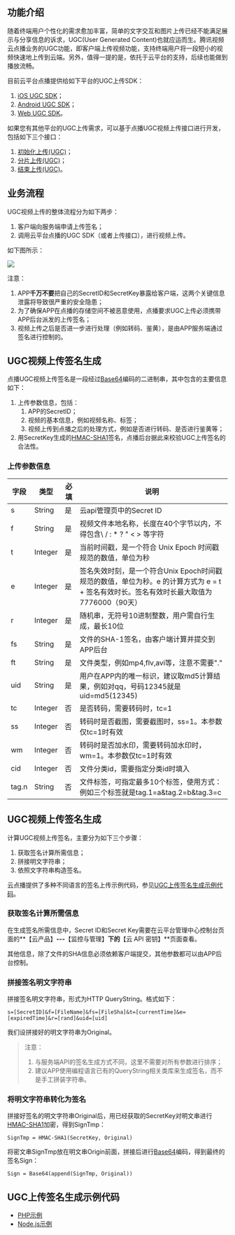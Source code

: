 ## 功能介绍
随着终端用户个性化的需求愈加丰富，简单的文字交互和图片上传已经不能满足展示与分享信息的诉求，UGC(User Generated Content)也就应运而生。腾讯视频云点播业务的UGC功能，即客户端上传视频功能，支持终端用户将一段短小的视频快速地上传到云端。另外，值得一提的是，依托于云平台的支持，后续也能做到播放流畅。

目前云平台点播提供给如下平台的UGC上传SDK：

1. [iOS UGC SDK](/document/product/266/7836)；
2. [Android UGC SDK](/document/product/266/7837)；
3. [Web UGC SDK](/document/product/266/7938)。

如果您有其他平台的UGC上传需求，可以基于点播UGC视频上传接口进行开发，包括如下三个接口：

1. [初始化上传(UGC)](/document/product/266/7902)；
1. [分片上传(UGC)](/document/product/266/7903)；
1. [结束上传(UGC)](/document/product/266/7904)。

## 业务流程
UGC视频上传的整体流程分为如下两步：

1. 客户端向服务端申请上传签名；
2. 调用云平台点播的UGC SDK（或者上传接口），进行视频上传。

如下图所示：

![](http://imgcache.tce.fsphere.cn/static/mc.qcloudimg.com/static/img/460e9bda01a743188498d046a30e8300/image.png)

注意：

1. APP**千万不要**把自己的SecretID和SecretKey暴露给客户端，这两个关键信息泄露将导致很严重的安全隐患；
1. 为了确保APP在点播的存储空间不被恶意使用，点播要求UGC上传必须携带APP后台派发的上传签名；
1. 视频上传之后是否进一步进行处理（例如转码、鉴黄），是由APP服务端通过签名进行控制的。

## UGC视频上传签名生成

点播UGC视频上传签名是一段经过[Base64](https://tools.ietf.org/html/rfc4648)编码的二进制串，其中包含的主要信息如下：

1. 上传参数信息，包括：
    1. APP的SecretID；
    1. 视频的基本信息，例如视频名称、标签；
    1. 视频上传到点播之后的处理方式，例如是否进行转码、是否进行鉴黄等；
1. 用SecretKey生成的[HMAC-SHA1](https://www.ietf.org/rfc/rfc2104.txt)签名，点播后台据此来校验UGC上传签名的合法性。

### 上传参数信息

| 字段 | 类型 | 必填 | 说明 |
|---------|---------|---------|---------|
| s | String | 是 | 云api管理页中的Secret ID |
| f | String | 是 | 视频文件本地名称，长度在40个字节以内，不得包含\ / : * ? " < > 等字符 |
| t | Integer | 是 | 当前时间戳，是一个符合 Unix Epoch 时间戳规范的数值，单位为秒 |
| e | Integer | 是 | 签名失效时刻，是一个符合Unix Epoch时间戳规范的数值，单位为秒。e 的计算方式为 e = t + 签名有效时长。签名有效时长最大取值为7776000（90天）|
| r | Integer | 是 | 随机串，无符号10进制整数，用户需自行生成，最长10位 |
| fs | String | 是 | 文件的SHA-1签名，由客户端计算并提交到APP后台 |
| ft | String | 是 | 文件类型，例如mp4,flv,avi等，注意不需要"." |
| uid | String | 是 | 用户在APP内的唯一标识，建议取md5计算结果，例如对qq，号码12345就是uid=md5(12345)|
| tc | Integer | 否 | 是否转码，需要转码时，tc=1 |
| ss | Integer | 否 | 转码时是否截图，需要截图时，ss=1。本参数仅tc=1时有效 |
| wm | Integer | 否 | 转码时是否加水印，需要转码加水印时，wm=1。本参数仅tc=1时有效 |
| cid | Integer | 否 | 文件分类id，需要指定分类id时填入 |
| tag.n | String | 否 | 文件标签，可指定最多10个标签，使用方式：例如三个标签就是tag.1=a&tag.2=b&tag.3=c|

## UGC视频上传签名生成
计算UGC视频上传签名，主要分为如下三个步骤：

1. 获取签名计算所需信息；
1. 拼接明文字符串；
1. 依照文字符串构造签名。

云点播提供了多种不同语言的签名上传示例代码，参见[UGC上传签名生成示例代码](#ugc.E4.B8.8A.E4.BC.A0.E7.AD.BE.E5.90.8D.E7.94.9F.E6.88.90.E7.A4.BA.E4.BE.8B.E4.BB.A3.E7.A0.81)。

### 获取签名计算所需信息

在生成签名所需信息中，Secret ID和Secret Key需要在云平台管理中心控制台页面的**【云产品】**---**【监控与管理】**下的**【云 API 密钥】**页面查看。

其他信息，除了文件的SHA信息必须依赖客户端提交，其他参数都可以由APP后台控制。

### 拼接签名明文字符串

拼接签名明文字符串，形式为HTTP QueryString。格式如下：

```
s=[SecretID]&f=[FileName]&fs=[FileSha]&t=[currentTime]&e=[expiredTime]&r=[rand]&uid=[uid]
```

我们设拼接好的明文字符串为Original。

> 注意：
> 
> 1. 与服务端API的签名生成方式不同，这里不需要对所有参数进行排序；
> 1. 建议APP使用编程语言已有的QueryString相关类库来生成签名，而不是手工拼装字符串。

### 将明文字符串转化为签名

拼接好签名的明文字符串Original后，用已经获取的SecretKey对明文串进行[HMAC-SHA1](https://www.ietf.org/rfc/rfc2104.txt)加密，得到SignTmp：

```
SignTmp = HMAC-SHA1(SecretKey, Original) 
```

将密文串SignTmp放在明文串Origin前面，拼接后进行[Base64](https://tools.ietf.org/html/rfc4648)编码，得到最终的签名Sign：

```
Sign = Base64(append(SignTmp, Original)) 
```

## UGC上传签名生成示例代码

- [PHP示例](/document/product/266/7906)
- [Node.js示例](/document/product/266/7905)
